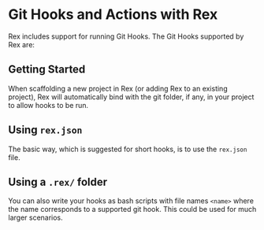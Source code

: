 # Git Hooks and Actions with Rex
Rex includes support for running Git Hooks.
The Git Hooks supported by Rex are:

## Getting Started
When scaffolding a new project in Rex (or adding Rex to an existing project), Rex will automatically bind with the git folder, if any, in your project to allow hooks to be run. 

## Using `rex.json`
The basic way, which is suggested for short hooks, is to use the `rex.json` file. 

## Using a `.rex/` folder
You can also write your hooks as bash scripts with file names `<name>` where the name corresponds to a supported git hook. This could be used for much larger scenarios.